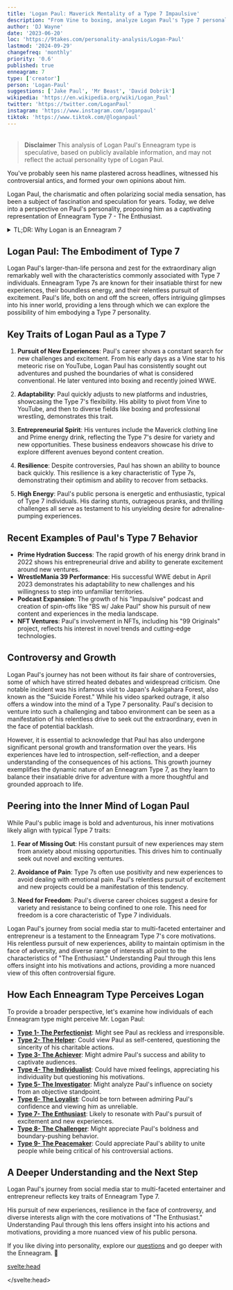 ```yaml
---
title: 'Logan Paul: Maverick Mentality of a Type 7 Impaulsive'
description: "From Vine to boxing, analyze Logan Paul's Type 7 personality. Discover how it drives his content, controversies, and Maverick brand."
author: 'DJ Wayne'
date: '2023-06-20'
loc: 'https://9takes.com/personality-analysis/Logan-Paul'
lastmod: '2024-09-29'
changefreq: 'monthly'
priority: '0.6'
published: true
enneagram: 7
type: ['creator']
person: 'Logan-Paul'
suggestions: ['Jake Paul', 'Mr Beast', 'David Dobrik']
wikipedia: 'https://en.wikipedia.org/wiki/Logan_Paul'
twitter: 'https://twitter.com/LoganPaul'
instagram: 'https://www.instagram.com/loganpaul'
tiktok: 'https://www.tiktok.com/@loganpaul'
---
```


<!-- notes: dating, how Logan became famous, join wwe, where is Logan from, Jake, can logan fight, net worth, prime, is my hero, to ufc, can wrestle, mayweather, ksi, boxing, girlfriend -->

<script>
	import  PopCard  from "$lib/components/atoms/PopCard.svelte";
import BlogPurpose from '$lib/components/blog/BlogPurpose.svelte'
</script>

<div
	style="display: flex;
    justify-content: center;
    margin: 1rem 0;
	"
>
	<PopCard
		image={`/types/7s/${'Logan-Paul'}.webp`}
		showIcon={false}
		enneagramType="7"
		displayText="Logan Paul"
		subtext=""
	/>
</div>

> **Disclaimer** This analysis of Logan Paul's Enneagram type is speculative, based on publicly available information, and may not reflect the actual personality type of Logan Paul.

<p class="firstLetter">You've probably seen his name plastered across headlines, witnessed his controversial antics, and formed your own opinions about him.</p>

Logan Paul, the charismatic and often polarizing social media sensation, has been a subject of fascination and speculation for years. Today, we delve into a perspective on Paul's personality, proposing him as a captivating representation of Enneagram Type 7 - The Enthusiast.

<details>
<summary class="accordion">TL;DR: Why Logan is an Enneagram 7</summary>
<div class="panel">
<ul>
<li>Logan Paul's daring and controversial persona aligns with the characteristics of an Enneagram Type 7 - The Enthusiast. He constantly seeks new experiences, embraces excitement, and pushes boundaries.
</li>
<li>In his inner world, Logan Paul's daily life revolves around his insatiable thirst for adventure, boundless energy, and relentless pursuit of novelty, which may not be immediately evident to the public.
</li>
<li>Despite controversies surrounding Logan Paul, such as his visit to the "Suicide Forest," we can view these incidents through the lens of a Type 7's childhood wound. His actions may stem from a deep fear of missing out and a desire to continuously seek out extraordinary experiences.</li>
<li>Logan Paul's core motivation lies in his unyielding drive for excitement and the pursuit of new experiences. All his actions, from daring stunts to boundary-pushing challenges, can be traced back to his core Enneagram motivation as a Type 7.</li>
</ul>
  </div>
</details>

## Logan Paul: The Embodiment of Type 7

Logan Paul's larger-than-life persona and zest for the extraordinary align remarkably well with the characteristics commonly associated with Type 7 individuals. Enneagram Type 7s are known for their insatiable thirst for new experiences, their boundless energy, and their relentless pursuit of excitement. Paul's life, both on and off the screen, offers intriguing glimpses into his inner world, providing a lens through which we can explore the possibility of him embodying a Type 7 personality.

## Key Traits of Logan Paul as a Type 7

1. **Pursuit of New Experiences**: Paul's career shows a constant search for new challenges and excitement. From his early days as a Vine star to his meteoric rise on YouTube, Logan Paul has consistently sought out adventures and pushed the boundaries of what is considered conventional. He later ventured into boxing and recently joined WWE.

2. **Adaptability**: Paul quickly adjusts to new platforms and industries, showcasing the Type 7's flexibility. His ability to pivot from Vine to YouTube, and then to diverse fields like boxing and professional wrestling, demonstrates this trait.

3. **Entrepreneurial Spirit**: His ventures include the Maverick clothing line and Prime energy drink, reflecting the Type 7's desire for variety and new opportunities. These business endeavors showcase his drive to explore different avenues beyond content creation.

4. **Resilience**: Despite controversies, Paul has shown an ability to bounce back quickly. This resilience is a key characteristic of Type 7s, demonstrating their optimism and ability to recover from setbacks.

5. **High Energy**: Paul's public persona is energetic and enthusiastic, typical of Type 7 individuals. His daring stunts, outrageous pranks, and thrilling challenges all serve as testament to his unyielding desire for adrenaline-pumping experiences.

## Recent Examples of Paul's Type 7 Behavior

- **Prime Hydration Success**: The rapid growth of his energy drink brand in 2022 shows his entrepreneurial drive and ability to generate excitement around new ventures.
- **WrestleMania 39 Performance**: His successful WWE debut in April 2023 demonstrates his adaptability to new challenges and his willingness to step into unfamiliar territories.
- **Podcast Expansion**: The growth of his "Impaulsive" podcast and creation of spin-offs like "BS w/ Jake Paul" show his pursuit of new content and experiences in the media landscape.
- **NFT Ventures**: Paul's involvement in NFTs, including his "99 Originals" project, reflects his interest in novel trends and cutting-edge technologies.

## Controversy and Growth

Logan Paul's journey has not been without its fair share of controversies, some of which have stirred heated debates and widespread criticism. One notable incident was his infamous visit to Japan's Aokigahara Forest, also known as the "Suicide Forest." While his video sparked outrage, it also offers a window into the mind of a Type 7 personality. Paul's decision to venture into such a challenging and taboo environment can be seen as a manifestation of his relentless drive to seek out the extraordinary, even in the face of potential backlash.

However, it is essential to acknowledge that Paul has also undergone significant personal growth and transformation over the years. His experiences have led to introspection, self-reflection, and a deeper understanding of the consequences of his actions. This growth journey exemplifies the dynamic nature of an Enneagram Type 7, as they learn to balance their insatiable drive for adventure with a more thoughtful and grounded approach to life.

## Peering into the Inner Mind of Logan Paul

While Paul's public image is bold and adventurous, his inner motivations likely align with typical Type 7 traits:

1. **Fear of Missing Out**: His constant pursuit of new experiences may stem from anxiety about missing opportunities. This drives him to continually seek out novel and exciting ventures.

2. **Avoidance of Pain**: Type 7s often use positivity and new experiences to avoid dealing with emotional pain. Paul's relentless pursuit of excitement and new projects could be a manifestation of this tendency.

3. **Need for Freedom**: Paul's diverse career choices suggest a desire for variety and resistance to being confined to one role. This need for freedom is a core characteristic of Type 7 individuals.

Logan Paul's journey from social media star to multi-faceted entertainer and entrepreneur is a testament to the Enneagram Type 7's core motivations. His relentless pursuit of new experiences, ability to maintain optimism in the face of adversity, and diverse range of interests all point to the characteristics of "The Enthusiast." Understanding Paul through this lens offers insight into his motivations and actions, providing a more nuanced view of this often controversial figure.

<BlogPurpose/>

## How Each Enneagram Type Perceives Logan

To provide a broader perspective, let's examine how individuals of each Enneagram type might perceive Mr. Logan Paul:

- **[Type 1- The Perfectionist](/enneagram-corner/enneagram-type-1)**: Might see Paul as reckless and irresponsible.
- **[Type 2- The Helper](/enneagram-corner/enneagram-type-2)**: Could view Paul as self-centered, questioning the sincerity of his charitable actions.
- **[Type 3- The Achiever](/enneagram-corner/enneagram-type-3)**: Might admire Paul's success and ability to captivate audiences.
- **[Type 4- The Individualist](/enneagram-corner/enneagram-type-4)**: Could have mixed feelings, appreciating his individuality but questioning his motivations.
- **[Type 5- The Investigator](/enneagram-corner/enneagram-type-5)**: Might analyze Paul's influence on society from an objective standpoint.
- **[Type 6- The Loyalist](/enneagram-corner/enneagram-type-6)**: Could be torn between admiring Paul's confidence and viewing him as unreliable.
- **[Type 7- The Enthusiast](/enneagram-corner/enneagram-type-7)**: Likely to resonate with Paul's pursuit of excitement and new experiences.
- **[Type 8- The Challenger](/enneagram-corner/enneagram-type-8)**: Might appreciate Paul's boldness and boundary-pushing behavior.
- **[Type 9- The Peacemaker](/enneagram-corner/enneagram-type-9)**: Could appreciate Paul's ability to unite people while being critical of his controversial actions.

## A Deeper Understanding and the Next Step

Logan Paul's journey from social media star to multi-faceted entertainer and entrepreneur reflects key traits of Enneagram Type 7.

His pursuit of new experiences, resilience in the face of controversy, and diverse interests align with the core motivations of "The Enthusiast." Understanding Paul through this lens offers insight into his actions and motivations, providing a more nuanced view of his public persona.

If you like diving into personality, explore our <a href="/questions" >questions</a> and go deeper with the Enneagram. 🚀

<svelte:head>

<script type="application/ld+json">
{
  "@context": "http://schema.org",
  "@graph": [
    {
      "@type": "Article",
      "articleBody": "This article explores the personality traits of Logan Paul from the perspective of the Enneagram Type 7. Known for his adventurous spirit, boundless energy, and pursuit of excitement, Logan embodies many characteristics of Type 7 personalities. The article discusses various facets of Logan Paul's life and controversies that provide insight into his Type 7 characteristics, including his daring stunts, thrill-seeking nature, and personal growth journey.",
      "creator": {
        "@type": "Person",
        "name": "DJ Wayne",
        "sameAs": ["https://www.instagram.com/djwayne3/", "https://www.youtube.com/@djwayne3", "https://www.linkedin.com/in/davidtwayne/", "https://twitter.com/djwayne3"
        ]
      },
      "author": {
        "@type": "Person",
        "name": "DJ Wayne",
        "sameAs": ["https://www.instagram.com/djwayne3/", "https://www.youtube.com/@djwayne3", "https://www.linkedin.com/in/davidtwayne/", "https://twitter.com/djwayne3"
        ]
      },
      "dateModified": {
        "@type": "Date",
        "@value": "2024-09-29"
      },
      "datePublished": {
        "@type": "Date",
        "@value": "2023-06-20"
      },
      "description": "This blog post examines the reasons why Logan Paul might be an Enneagram Type 7. It focuses on his personality traits, motivations, inner world, controversies he's faced, and how these elements might be related to the core attributes of a Type 7.",
      "headline": "Logan Paul: Maverick Mentality of a Type 7 Impaulsive",
      "image": {
        "@type": "ImageObject",
        "height": 900,
        "url": "https://9takes.com/types/7s/Logan-Paul.webp",
        "width": 900
      },
      "mainEntityOfPage": {
        "@id": "https://9takes.com/personality-analysis/Logan-Paul",
        "@type": "WebPage"
      },
      "mentions": {
        "@type": "Person",
        "name": "Logan Paul",
        "sameAs": ["https://en.wikipedia.org/wiki/Logan_Paul", "https://twitter.com/LoganPaul", "https://www.instagram.com/loganpaul", "https://www.tiktok.com/@loganpaul"]
      },
      "publisher": {
        "@type": "Organization",
        "sameAs": ["https://www.instagram.com/9takesdotcom/", "https://twitter.com/9takesdotcom"],
        "logo": {
          "@type": "ImageObject",
          "url": "https://9takes.com/brand/aero.png"
        },
        "name": "9takes"
      }
    },
    {
      "@type": "FAQPage",
      "mainEntity": [
        {
          "@type": "Question",
          "acceptedAnswer": {
            "@type": "Answer",
            "text": "Logan Paul exhibits many characteristics associated with Enneagram Type 7 personalities. This includes his adventurous spirit, boundless energy, and relentless pursuit of excitement. These characteristics stem from his core motivation as a Type 7, which is the desire for new experiences and avoiding pain or discomfort"
          },
          "name": "Why is Logan Paul considered an Enneagram Type 7?"
        },
        {
          "@type": "Question",
          "acceptedAnswer": {
            "@type": "Answer",
            "text": "Logan Paul's daring stunts, thrill-seeking nature, and his ability to bounce back from controversies all reflect his Type 7 characteristics. Additionally, his personal growth journey and the lessons he has learned from past experiences demonstrate the potential growth and resilience of Type 7 individuals."
          },
          "name": "What are some examples of Logan Paul's Type 7 characteristics?"
        },
        {
          "@type": "Question",
          "acceptedAnswer": {
            "@type": "Answer",
            "text": "Logan Paul is known for his outgoing, energetic, and flamboyant personality. As a social media influencer and YouTuber, he often showcases his daring nature and humor in his content. His lifestyle often reflects a spontaneous and adventurous attitude. However, it's important to note that public figures may showcase different aspects of their personalities in different settings and it's difficult to fully assess someone's personality based on their online persona."
          },
          "name": "What is Logan Paul's personality?"
        },
        {
          "@type": "Question",
          "acceptedAnswer": {
            "@type": "Answer",
            "text": "Logan Paul is an Enneagram Type 7, also known as The Enthusiast. This type is typically described as being spontaneous, versatile, distractible, and scattered. They generally have a desire to experience a lot of different things in life, which can often be seen in Logan's wide variety of pursuits and adventures. However, please keep in mind that this information might not be 100% accurate as it's based on public observations and not on a professional psychological assessment."
          },
          "name": "What is Logan Paul's Enneagram type?"
        }
      ]
    }
  ]
}
</script>

</svelte:head>

<style lang="scss"></style>
